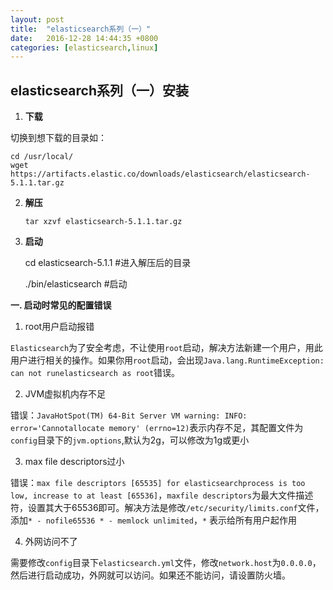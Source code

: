 ```yaml
---
layout: post
title:  "elasticsearch系列（一）"
date:   2016-12-28 14:44:35 +0800
categories: [elasticsearch,linux]
---
```


## elasticsearch系列（一）安装 ##

1. **下载**

切换到想下载的目录如：

    cd /usr/local/
    wget https://artifacts.elastic.co/downloads/elasticsearch/elasticsearch-5.1.1.tar.gz

2. **解压**

	`tar xzvf elasticsearch-5.1.1.tar.gz`

3. **启动**

    cd elasticsearch-5.1.1 #进入解压后的目录
    
    ./bin/elasticsearch #启动

**一. 启动时常见的配置错误**

1. root用户启动报错

  `Elasticsearch`为了安全考虑，不让使用`root`启动，解决方法新建一个用户，用此用户进行相关的操作。如果你用`root`启动，会出现`Java.lang.RuntimeException: can not runelasticsearch as root`错误。

2. JVM虚拟机内存不足

错误：`JavaHotSpot(TM) 64-Bit Server VM warning: INFO: error='Cannotallocate memory' (errno=12)`表示内存不足，其配置文件为`config`目录下的`jvm.options`,默认为2g，可以修改为1g或更小

3. max file descriptors过小

错误：`max file descriptors [65535] for elasticsearchprocess is too low, increase to at least [65536]`，`maxfile descriptors`为最大文件描述符，设置其大于65536即可。解决方法是修改`/etc/security/limits.conf`文件，添加`* - nofile65536 * - memlock unlimited`，`*` 表示给所有用户起作用

4. 外网访问不了

需要修改`config`目录下`elasticsearch.yml`文件，修改`network.host`为`0.0.0.0`，然后进行启动成功，外网就可以访问。如果还不能访问，请设置防火墙。
